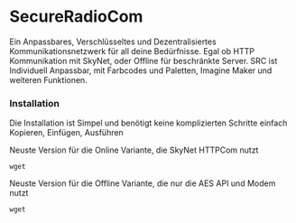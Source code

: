 # SecureRadioCom
Ein Anpassbares, Verschlüsseltes und Dezentralisiertes Kommunikationsnetzwerk für all deine Bedürfnisse. Egal ob HTTP Kommunikation mit SkyNet, oder Offline für beschränkte Server. SRC ist Individuell Anpassbar, mit Farbcodes und Paletten, Imagine Maker und weiteren Funktionen.

### Installation
Die Installation ist Simpel und benötigt keine komplizierten Schritte einfach Kopieren, Einfügen, Ausführen

Neuste Version für die Online Variante, die SkyNet HTTPCom nutzt
```shell
wget 
```

Neuste Version für die Offline Variante, die nur die AES API und Modem nutzt
```shell
wget 
```
